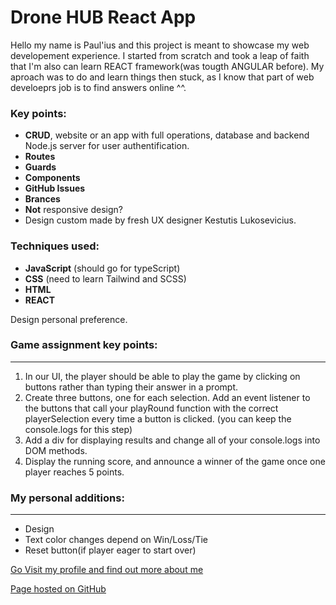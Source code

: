 # Drone HUB React App

Hello my name is Paul'ius and this project is meant to showcase my web developement experience. I started from scratch and took a leap of faith that I'm also can learn REACT framework(was tougth ANGULAR before). My aproach was to do and learn things then stuck, as I know that part of web develoeprs job is to find answers online ^^.

### Key points:

- **CRUD**, website or an app with full operations, database and backend Node.js server for user authentification.
- **Routes**
- **Guards**
- **Components**
- **GitHub Issues**
- **Brances**
- **Not** responsive design?
- Design custom made by fresh UX designer Kestutis Lukosevicius.

### Techniques used:

- **JavaScript** (should go for typeScript)
- **CSS** (need to learn Tailwind and SCSS)
- **HTML**
- **REACT**

Design personal preference.

### Game assignment key points:

---

1. In our UI, the player should be able to play the game by clicking on buttons rather than
   typing their answer in a prompt.
2. Create three buttons, one for each selection. Add an event listener to the buttons that call
   your playRound function with the correct playerSelection every time a button is clicked.
   (you can keep the console.logs for this step)
3. Add a div for displaying results and change all of your console.logs into DOM methods.
4. Display the running score, and announce a winner of the game once one player reaches 5
   points.

### My personal additions:

---

- Design
- Text color changes depend on Win/Loss/Tie
- Reset button(if player eager to start over)

[Go Visit my profile and find out more about me](https://github.com/Scarab911)

[Page hosted on GitHub](https://scarab911.github.io/1-task-game-ui-dom)
